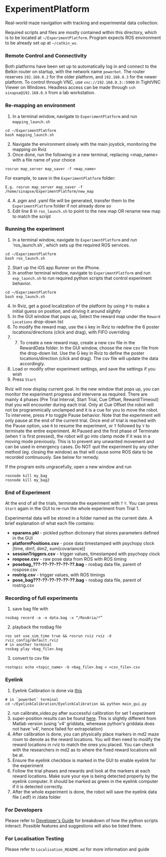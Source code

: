 # ExperimentPlatform
Real-world maze navigation with tracking and experimental data collection.

Required scripts and files are mostly contained within this directory, which is to be located at `~/ExperimentPlatform`. Program expects ROS environment to be already set up at `~/catkin_ws`.

### Remote Control and Connectivity

Both platforms have been set up to automatically log in and connect to the Belkin router on startup, with the network name `powerbot`. The router reserves `192.168.0.2` for the older platform, and `192.168.0.3` for the newer platform. To control through VNC, use `vnc://192.168.0.3::5900` in TightVNC Viewer on Windows. Headless access can be made through `ssh sinapse@192.168.0.X` from a lab workstation.

### Re-mapping an environment

1. In a terminal window, navigate to `ExperimentPlatform` and run `mapping_launch.sh`
```
cd ~/ExperimentPlatform
bash mapping_launch.sh
```
2. Navigate the environment slowly with the main joystick, monitoring the mapping on Rviz
3. Once done, run the following in a new terminal, replacing <map_name> with a file name of your choice
```
rosrun map_server map_saver -f <map_name>
```
For example, to save in the `ExperimentPlatform` folder:
```
E.g. rosrun map_server map_saver -f  /home/sinapse/ExperimentPlatform/new_map
```
4. A .pgm and .yaml file will be generated, transfer them to the `ExperimentPlatform` folder if not already done so
5. Edit line 8 in `ros_launch.sh` to point to the new map OR rename new map to match the script

### Running the experiment

1. In a terminal window, navigate to `ExperimentPlatform` and run 'ros_launch.sh`, which sets up the required ROS services.
```
cd ~/ExperimentPlatform
bash ros_launch.sh
```
2. Start up the iOS app Runner on the iPhone. 
3. In another terminal window, navigate to `ExperimentPlatform` and run `exp_launch.sh` to run required python scripts that control experiment behavior.
```
cd ~/ExperimentPlatform
bash exp_launch.sh
```
4. In Rviz, get a good localization of the platform by using `P` to make a initial guess on position, and driving it around slightly
5. In the GUI window that pops up, Select the reward map under the `Reward Locations` drop-down list
6. To modify the reward map, use the `G` key in Rviz to redefine the 6 poster locations/directions (click and drag), with FIFO overriding
7. 7.	To create a new reward map, create a new csv file in the RewardData folder. In the GUI window, choose the new csv file from the drop-down list. Use the G key in Rviz to define the poster locations/direction (click and drag). The csv file will update the data accordingly.
8. Load or modify other experiment settings, and save the settings if you wish
9. Press `Start`

Rviz will now display current goal. In the new window that pops up, you can monitor the experiment progress and intervene as required. 
There are mainly 4 phases (Pre Trial Interval, Start Trial, Cue Offset, Reward/Timeout) that you will encounter during each trial. Only at Cue Offset the robot will not be programmically unclamped and it is a cue for you to move the robot.
To intervene, press `P` to toggle Pause behavior. Note that the experiment will only pause at the end of the current trial. Once end of trial is reached with the Pause option, use `R` to resume the experiment, or `T` followed by `Y` to terminate the entire experiment. At Paused and the first phase of Terminate (when `T` is first pressed), the robot will go into clamp mode if it was in a moving mode previously. This is to prevent any unwanted movement and can be used in emergency cases. Do NOT quit the experiment by any other method (eg. closing the window) as that will cause some ROS data to be recorded continuously. See below for remedy. 

If the program exits ungracefully, open a new window and run
```
rosnode kill my_bag
rosnode kill my_bag2
```

### End of Experiment

At the end of all the trials, terminate the experiment with `T` `Y`. You can press `Start` again in the GUI to re-run the whole experiment from Trial 1.

Experimental data will be stored in a folder named as the current date. A brief explanation of what each file contains:

* **eparams.pkl** - pickled python dictionary that stores parameters defined in the GUI
* **platformPositions.csv** - pose data timestamped with psychopy clock [time, dim1, dim2, sum(covariance)]
* **sessionTriggers.csv** - trigger values, timestamped with psychopy clock
* **rospose.csv** - raw pose data from ROS with ROS timing
* **posebag_???-??-??-??-??-??.bag** - rosbag data file, parent of rospose.csv
* **rostrig.csv** - trigger values, with ROS timings
* **pose_bag???-??-??-??-??-??.bag** - rosbag data file, parent of rostrig.csv

### Recording of full experiments
1. save bag file with 
```
rosbag record -a -o data.bag -x “/RosAria/*”
```
2. playback the rosbag file
```
ros set use_sim_time true && rosrun rviz rviz -d rviz_config/default.rviz
# in another terminal
rosbag play <bag_file>.bag
```
3. convert to csv file
```
rostopic echo <topic_name> -b <bag_file>.bag > <csv_file>.csv
```

### Eyelink
1. Eyelink Calibration is done via [this](https://github.com/grero/EyelinkCalibration)
```
# in `powerbot` terminal
cd ~/EyelinkCalibration/EyelinkCalibration && python main_gui.py
```
2. run calibrate_video.py after successful calibration for set 1 experiment
3. super-position results can be found [here](https://github.com/ndhuu/fyp_result/blob/main/eyelink.ipynb). This is slightly different from Matlab version (using 'v4' griddata, wherease python's griddata does not have 'v4', hence failed for extrapolation)
4. After calibration is done, you can physically place markers in md2 maze room to denote as the reward locations. You will then need to modify the reward locations in rviz to match the ones you placed. You can check with the researchers in md2 as to where the fixed reward locations will be at.
5. Ensure the eyelink checkbox is marked in the GUI to enable eyelink for the experiment
6. Follow the trial phases and rewards and look at the markers at each reward locations. Make sure your eye is being detected properly by the eyelink computer. It should be marked as green in the eyelink computer if it is detected correctly.
7. After the whole experiment is done, the robot will save the eyelink data file (.edf) in /data folder


### For Developers

Please refer to [Developer's Guide](../../wiki/Developer's-Guide)
 for breakdown of how the python scripts interact. Possible features and suggestions will also be listed there.

### For Localisation Testing

Please refer to `Localisation_README.md` for more information and guide

